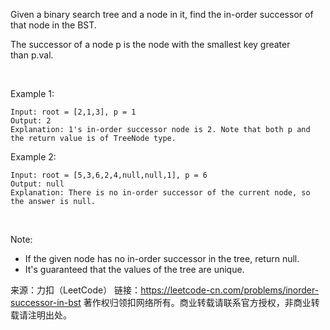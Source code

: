 Given a binary search tree and a node in it, find the in-order successor of that node in the BST.

The successor of a node p is the node with the smallest key greater than p.val.

 

Example 1:


    Input: root = [2,1,3], p = 1
    Output: 2
    Explanation: 1's in-order successor node is 2. Note that both p and the return value is of TreeNode type.
Example 2:


    Input: root = [5,3,6,2,4,null,null,1], p = 6
    Output: null
    Explanation: There is no in-order successor of the current node, so the answer is null.
 

Note:

* If the given node has no in-order successor in the tree, return null.
* It's guaranteed that the values of the tree are unique.

来源：力扣（LeetCode）
链接：https://leetcode-cn.com/problems/inorder-successor-in-bst
著作权归领扣网络所有。商业转载请联系官方授权，非商业转载请注明出处。
